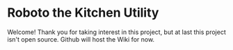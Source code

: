 # Roboto the Kitchen Utility
Welcome! Thank you for taking interest in this project, but at last this project isn't open source. Github will host the Wiki for now.
